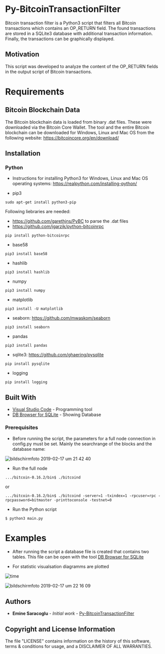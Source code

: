 # Py-BitcoinTransactionFilter
Bitcoin transaction filter is a Python3 script that filters all Bitcoin transactions which contains an OP_RETURN field. The found transactions are stored in a SQLite3 database with additional transaction information. Finally, the transactions can be graphically displayed.


## Motivation
This script was developed to analyze the content of the OP_RETURN fields in the output script of Bitcoin transactions. 

# Requirements

## Bitcoin Blockchain Data

The Bitcoin blockchain data is loaded from binary .dat files. These were downloaded via the Bitcoin Core Wallet. The tool and the entire Bitcoin blockchain can be downloaded for Windows, Linux and Mac OS from the following website: https://bitcoincore.org/en/download/


##  Installation

### Python
* Instructions for installing Python3 for Windows, Linux and Mac OS operating systems:
https://realpython.com/installing-python/

* pip3
```
sudo apt-get install python3-pip
```

Following liebraries are needed:

* https://github.com/garethjns/PyBC to parse the .dat files
* https://github.com/jgarzik/python-bitcoinrpc 
```
pip install python-bitcoinrpc
```

* base58
```
pip3 install base58
```
* hashlib
```
pip3 install hashlib
```
* numpy
```
pip3 install numpy
```
* matplotlib
```
pip3 install -U matplotlib
```
* seaborn: https://github.com/mwaskom/seaborn
```
pip3 install seaborn
```
* pandas
```
pip3 install pandas
```
* sqlite3: https://github.com/ghaering/pysqlite
```
pip install pysqlite 
```
* logging
```
pip install logging
```

## Built With

* [Visual Studio Code](https://code.visualstudio.com) - Programming tool
* [DB Browser for SQLite](https://sqlitebrowser.org) - Showing Database


### Prerequisites

* Before running the script, the parameters for a full node connection in config.py must be set. Mainly the searchrange of the blocks and the database name:

![bildschirmfoto 2019-02-17 um 21 42 40](https://user-images.githubusercontent.com/23129546/52919363-03e80800-3302-11e9-939c-8b5d7f91873d.png)

* Run the full node
```
.../bitcoin-0.16.2/bin$ ./bitcoind 
```

or 
 
```
.../bitcoin-0.16.2/bin$ ./bitcoind -server=1 -txindex=1 -rpcuser=rpc -rpcpassword=bitmaster -printtoconsole -testnet=0 
```

* Run the Python script
```
$ python3 main.py
```


# Examples

- After running the script a database file is created that contains two tables. This file can be open with the tool [DB Browser for SQLite](https://sqlitebrowser.org)

- For statistic visualsation diagramms are plotted

![time](https://user-images.githubusercontent.com/23129546/46921047-d5c28680-cff6-11e8-8192-abefaee24a82.png)


![bildschirmfoto 2019-02-17 um 22 16 09](https://user-images.githubusercontent.com/23129546/52919404-748f2480-3302-11e9-8a7d-1b98f29e839c.png)




## Authors

* **Emine Saracoglu** - *Initial work* - [Py-BitcoinTransactionFilter](https://github.com/MericD/Python-Bitcoin-Transaction-Parser.git)

## Copyright and License Information
The file "LICENSE" contains information on the history of this software, terms & conditions for usage, and a DISCLAIMER OF ALL WARRANTIES.

